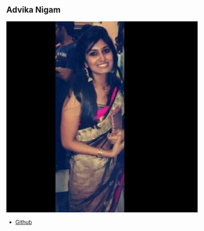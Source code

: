 Advika Nigam
------------

![](photos/advika-nigam.jpg)

* [Github](https://github.com/advikanigam)


